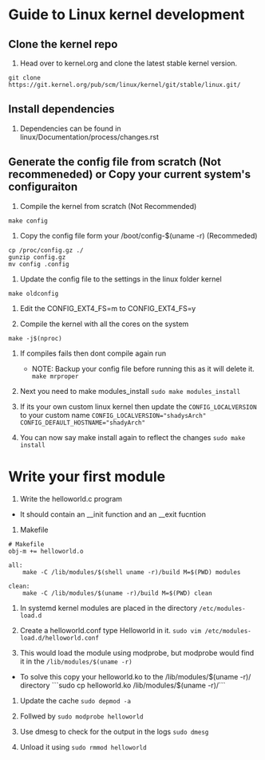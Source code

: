 # Guide to Linux kernel development

## Clone the kernel repo
1. Head over to kernel.org and clone the latest stable kernel version. 

```git clone https://git.kernel.org/pub/scm/linux/kernel/git/stable/linux.git/```

## Install dependencies
1. Dependencies can be found in linux/Documentation/process/changes.rst

## Generate the config file from scratch (Not recommeneded) or Copy your current system's configuraiton

1. Compile the kernel from scratch (Not Recommended) 
```
make config
```

1. Copy the config file form your /boot/config-$(uname -r) (Recommeded)

```
cp /proc/config.gz ./
gunzip config.gz
mv config .config
```
1. Update the config file to the settings in the linux folder kernel
```
make oldconfig
```

1. Edit the CONFIG_EXT4_FS=m to CONFIG_EXT4_FS=y

1. Compile the kernel with all the cores on the system
```
make -j$(nproc)
```
1. If compiles fails then dont compile again run 
    - NOTE: Backup your config file before running this as it will delete it.
``` make mrproper```

1. Next you need to make modules_install
```sudo make modules_install```

1. If its your own custom linux kernel then update the `CONFIG_LOCALVERSION` to your custom name
```CONFIG_LOCALVERSION="shadysArch"```
```CONFIG_DEFAULT_HOSTNAME="shadyArch"```

1. You can now say make install again to reflect the changes
```sudo make install```

# Write your first module

1. Write the helloworld.c program
- It should contain an __init function and an __exit fucntion

1. Makefile
```
# Makefile
obj-m += helloworld.o

all:
	make -C /lib/modules/$(shell uname -r)/build M=$(PWD) modules

clean:
	make -C /lib/modules/$(uname -r)/build M=$(PWD) clean
```
1. In systemd kernel modules are placed in the directory `/etc/modules-load.d`

1. Create a helloworld.conf type Helloworld in it.
```sudo vim /etc/modules-load.d/helloworld.conf```

1. This would load the module using modprobe, but modprobe would find it in the `/lib/modules/$(uname -r)`
- To solve this copy your helloworld.ko to the /lib/modules/$(uname -r)/ directory 
```sudo cp helloworld.ko /lib/modules/$(uname -r)/```

1. Update the cache
`sudo depmod -a`

1. Follwed by `sudo modprobe helloworld`

1. Use dmesg to check for the output in the logs
```sudo dmesg```

1. Unload it using 
```sudo rmmod helloworld```

